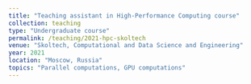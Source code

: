 ```yaml
---
title: "Teaching assistant in High-Performance Computing course"
collection: teaching
type: "Undergraduate course"
permalink: /teaching/2021-hpc-skoltech
venue: "Skoltech, Computational and Data Science and Engineering"
year: 2021
location: "Moscow, Russia"
topics: "Parallel computations, GPU computations"
---
```


